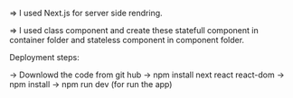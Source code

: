 =>   I used Next.js for server side rendring.

=>   I used  class component and create these statefull component in container folder and stateless component in component folder.

Deployment steps:


-> Downlowd the code from git hub
-> npm install next react react-dom
-> npm install
-> npm run dev (for run the app)
